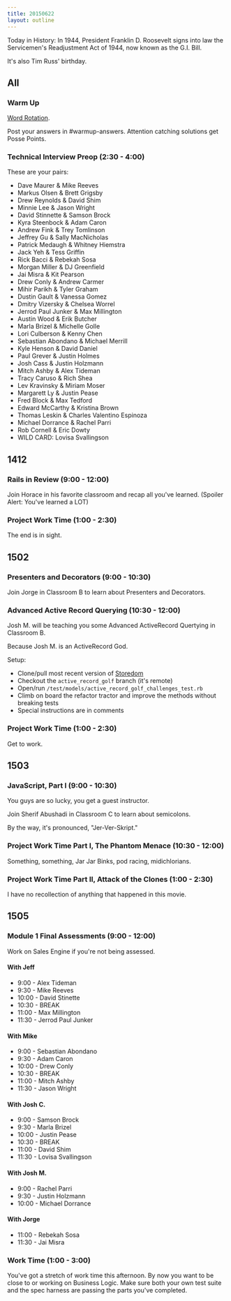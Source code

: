```yaml
---
title: 20150622
layout: outline
---
```


Today in History: In 1944, President Franklin D. Roosevelt signs into law
the Servicemen's Readjustment Act of 1944, now known as the G.I. Bill.

It's also Tim Russ' birthday.

## All 

### Warm Up

[Word Rotation](https://github.com/turingschool/thinking_in_algorithms/blob/master/challenges/word_rotation.markdown).

Post your answers in #warmup-answers. Attention catching solutions get Posse Points.

### Technical Interview Preop (2:30 - 4:00)

These are your pairs:

* Dave Maurer & Mike Reeves
* Markus Olsen & Brett Grigsby
* Drew Reynolds & David Shim
* Minnie Lee & Jason Wright
* David Stinnette & Samson Brock
* Kyra Steenbock & Adam Caron
* Andrew Fink & Trey Tomlinson
* Jeffrey Gu & Sally MacNicholas
* Patrick Medaugh & Whitney Hiemstra
* Jack Yeh & Tess Griffin
* Rick Bacci & Rebekah Sosa
* Morgan Miller & DJ Greenfield
* Jai Misra & Kit Pearson
* Drew Conly & Andrew Carmer
* Mihir Parikh & Tyler Graham
* Dustin Gault & Vanessa Gomez
* Dmitry Vizersky & Chelsea Worrel
* Jerrod Paul Junker & Max Millington
* Austin Wood & Erik Butcher
* Marla Brizel & Michelle Golle
* Lori Culberson & Kenny Chen
* Sebastian Abondano & Michael Merrill
* Kyle Henson & David Daniel
* Paul Grever & Justin Holmes
* Josh Cass & Justin Holzmann
* Mitch Ashby & Alex Tideman
* Tracy Caruso & Rich Shea
* Lev Kravinsky & Miriam Moser
* Margarett Ly & Justin Pease
* Fred Block & Max Tedford
* Edward McCarthy & Kristina Brown
* Thomas Leskin & Charles Valentino Espinoza
* Michael Dorrance & Rachel Parri
* Rob Cornell & Eric Dowty
* WILD CARD: Lovisa Svallingson 

## 1412 

### Rails in Review (9:00 - 12:00)

Join Horace in his favorite classroom and recap all you've learned. (Spoiler Alert: You've learned a LOT)

### Project Work Time (1:00 - 2:30)

The end is in sight.


## 1502

### Presenters and Decorators (9:00 - 10:30)

Join Jorge in Classroom B to learn about Presenters and Decorators.

### Advanced Active Record Querying (10:30 - 12:00)

Josh M. will be teaching you some Advanced ActiveRecord Quertying in Classroom B.

Because Josh M. is an ActiveRecord God.

Setup:
* Clone/pull most recent version of [Storedom](https://github.com/turingschool-examples/storedom)
* Checkout the `active_record_golf` branch (it's remote)
* Open/run `/test/models/active_record_golf_challenges_test.rb`
* Climb on board the refactor tractor and improve the methods without breaking tests
* Special instructions are in comments

### Project Work Time (1:00 - 2:30)

Get to work.


## 1503

### JavaScript, Part I (9:00 - 10:30)

You guys are so lucky, you get a guest instructor.

Join Sherif Abushadi in Classroom C to learn about semicolons.

By the way, it's pronounced, "Jer-Ver-Skript."

### Project Work Time Part I, The Phantom Menace (10:30 - 12:00)

Something, something, Jar Jar Binks, pod racing, midichlorians.

### Project Work Time Part II, Attack of the Clones (1:00 - 2:30)

I have no recollection of anything that happened in this movie.


## 1505

### Module 1 Final Assessments (9:00 - 12:00)

Work on Sales Engine if you're not being assessed.

#### With Jeff

* 9:00 - Alex Tideman
* 9:30 - Mike Reeves
* 10:00 - David Stinette
* 10:30 - BREAK
* 11:00 - Max Millington
* 11:30 - Jerrod Paul Junker

#### With Mike

* 9:00 - Sebastian Abondano
* 9:30 - Adam Caron
* 10:00 - Drew Conly
* 10:30 - BREAK
* 11:00 - Mitch Ashby
* 11:30 - Jason Wright 

#### With Josh C.

* 9:00 - Samson Brock 
* 9:30 - Marla Brizel
* 10:00 - Justin Pease
* 10:30 - BREAK
* 11:00 - David Shim
* 11:30 - Lovisa Svallingson

#### With Josh M.

* 9:00 - Rachel Parri
* 9:30 - Justin Holzmann
* 10:00 - Michael Dorrance

#### With Jorge

* 11:00 - Rebekah Sosa
* 11:30 - Jai Misra

### Work Time (1:00 - 3:00)

You've got a stretch of work time this afternoon. By now you want to be close to or working on Business Logic. Make sure
both your own test suite and the spec harness are passing the parts you've completed.

